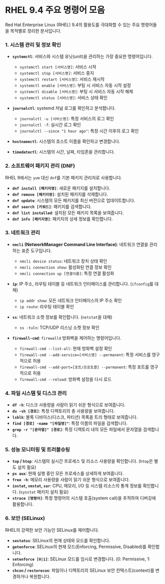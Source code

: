 # RHEL 9.4 주요 명령어 모음

Red Hat Enterprise Linux (RHEL) 9.4의 활용도를 극대화할 수 있는 주요 명령어들을 목적별로 정리한 문서입니다.

### 1. 시스템 관리 및 정보 확인

- **`systemctl`**: 서비스와 시스템 유닛(unit)을 관리하는 가장 중요한 명령어입니다.
  - `systemctl start [서비스명]`: 서비스 시작
  - `systemctl stop [서비스명]`: 서비스 중지
  - `systemctl restart [서비스명]`: 서비스 재시작
  - `systemctl enable [서비스명]`: 부팅 시 서비스 자동 시작 설정
  - `systemctl disable [서비스명]`: 부팅 시 서비스 자동 시작 해제
  - `systemctl status [서비스명]`: 서비스 상태 확인

- **`journalctl`**: systemd 저널 로그를 확인하고 분석합니다.
  - `journalctl -u [서비스명]`: 특정 서비스의 로그 확인
  - `journalctl -f`: 실시간 로그 확인
  - `journalctl --since "1 hour ago"`: 특정 시간 이후의 로그 확인

- **`hostnamectl`**: 시스템의 호스트 이름을 확인하고 변경합니다.

- **`timedatectl`**: 시스템의 시간, 날짜, 타임존을 관리합니다.

### 2. 소프트웨어 패키지 관리 (DNF)

RHEL 9에서는 `yum` 대신 `dnf`를 기본 패키지 관리자로 사용합니다.

- **`dnf install [패키지명]`**: 새로운 패키지를 설치합니다.
- **`dnf remove [패키지명]`**: 설치된 패키지를 삭제합니다.
- **`dnf update`**: 시스템의 모든 패키지를 최신 버전으로 업데이트합니다.
- **`dnf search [키워드]`**: 패키지를 검색합니다.
- **`dnf list installed`**: 설치된 모든 패키지 목록을 보여줍니다.
- **`dnf info [패키지명]`**: 패키지의 상세 정보를 확인합니다.

### 3. 네트워크 관리

- **`nmcli` (NetworkManager Command Line Interface)**: 네트워크 연결을 관리하는 표준 도구입니다.
  - `nmcli device status`: 네트워크 장치 상태 확인
  - `nmcli connection show`: 활성화된 연결 정보 확인
  - `nmcli connection up [연결이름]`: 특정 연결 활성화

- **`ip`**: IP 주소, 라우팅 테이블 등 네트워크 인터페이스를 관리합니다. (`ifconfig`를 대체)
  - `ip addr show`: 모든 네트워크 인터페이스의 IP 주소 확인
  - `ip route`: 라우팅 테이블 확인

- **`ss`**: 네트워크 소켓 정보를 확인합니다. (`netstat`을 대체)
  - `ss -tuln`: TCP/UDP 리스닝 소켓 정보 확인

- **`firewall-cmd`**: `firewalld` 방화벽을 제어하는 명령어입니다.
  - `firewall-cmd --list-all`: 현재 방화벽 설정 확인
  - `firewall-cmd --add-service=[서비스명] --permanent`: 특정 서비스를 영구적으로 허용
  - `firewall-cmd --add-port=[포트/프로토콜] --permanent`: 특정 포트를 영구적으로 허용
  - `firewall-cmd --reload`: 방화벽 설정을 다시 로드

### 4. 파일 시스템 및 디스크 관리

- **`df -h`**: 디스크 사용량을 사람이 읽기 쉬운 형식으로 보여줍니다.
- **`du -sh [경로]`**: 특정 디렉토리의 총 사용량을 보여줍니다.
- **`lsblk`**: 블록 디바이스(디스크, 파티션) 목록을 트리 형태로 보여줍니다.
- **`find [경로] -name "[파일명]"`**: 특정 이름의 파일을 검색합니다.
- **`grep -r "[문자열]" [경로]`**: 특정 디렉토리 내의 모든 파일에서 문자열을 검색합니다.

### 5. 성능 모니터링 및 트러블슈팅

- **`top` / `htop`**: 시스템의 실시간 프로세스 및 리소스 사용량을 확인합니다. (`htop`은 별도 설치 필요)
- **`ps aux`**: 현재 실행 중인 모든 프로세스를 상세하게 보여줍니다.
- **`free -h`**: 메모리 사용량을 사람이 읽기 쉬운 형식으로 보여줍니다.
- **`iostat`, `vmstat`, `sar`**: CPU, 메모리, I/O 등 시스템 리소스의 통계 정보를 확인합니다. (`sysstat` 패키지 설치 필요)
- **`strace [명령어]`**: 특정 명령어의 시스템 호출(system call)을 추적하여 디버깅에 활용합니다.

### 6. 보안 (SELinux)

RHEL의 강력한 보안 기능인 SELinux를 제어합니다.

- **`sestatus`**: SELinux의 현재 상태와 모드를 확인합니다.
- **`getenforce`**: SELinux의 현재 모드(Enforcing, Permissive, Disabled)를 확인합니다.
- **`setenforce [0|1]`**: SELinux 모드를 임시로 변경합니다. (0: Permissive, 1: Enforcing)
- **`chcon` / `restorecon`**: 파일이나 디렉토리의 SELinux 보안 컨텍스트(context)를 변경하거나 복원합니다.

